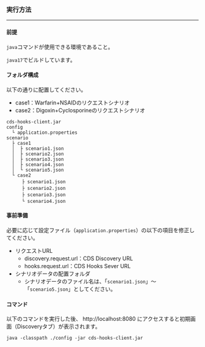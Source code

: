 ### 実行方法

---

#### 前提

`java`コマンドが使用できる環境であること。

`java17`でビルドしています。

#### フォルダ構成

以下の通りに配置してください。

- case1：Warfarin+NSAIDのリクエストシナリオ
- case2：Digoxin+Cyclosporineのリクエストシナリオ

```
cds-hooks-client.jar
config
  └ application.properties
scenario
  ├ case1
  │  ├ scenario1.json
  │  ├ scenario2.json
  │  ├ scenario3.json
  │  ├ scenario4.json
  │  └ scenario5.json
  └ case2
  　  ├ scenario1.json
  　  ├ scenario2.json
  　  ├ scenario3.json
  　  └ scenario4.json

```

#### 事前準備

必要に応じて設定ファイル（`application.properties`）の以下の項目を修正してください。

- リクエストURL
  - discovery.request.url：CDS Discovery URL
  - hooks.request.url：CDS Hooks Sever URL
- シナリオデータの配置フォルダ
  - シナリオデータのファイル名は、「`scenario1.json`」～「`scenario5.json`」としてください。

#### コマンド

以下のコマンドを実行した後、 http://localhost:8080 にアクセスすると初期画面（Discoveryタブ）が表示されます。

```
java -classpath ./config -jar cds-hooks-client.jar
```

